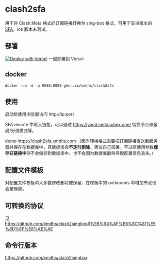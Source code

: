 # clash2sfa
用于将 Clash.Meta 格式的订阅链接转换为 sing-box 格式，可用于安卓版本的 [SFA](https://sing-box.sagernet.org/installation/clients/sfa/)，ios 版本未测试。

## 部署

[![Deploy with Vercel](https://vercel.com/button)](https://vercel.com/new/clone?repository-url=https%3A%2F%2Fgithub.com%2Fxmdhs%2Fclash2sfa)  一键部署到 Vercel

## docker
```
docker run -d -p 8080:8080 ghcr.io/xmdhs/clash2sfa
```
## 使用
启动后使用浏览器访问 http://ip:port

SFA remote 中填入链接，可以通过 https://yacd.metacubex.one/ 切换节点和全局/分流模式等。

demo https://clash2sfa.xmdhs.com （因为转换格式需要把订阅链接发送到服务器并保存在数据库中，且数据库会**不定时删除**，建议自己部署。不过若使用参数**保存在链接中**则不会储存到数据库中，也不会因为数据库删除导致配置信息丢失。）
## 配置文件模板
对配置文件模板中大多数修改都将被保留，在模板中的 outbounds 中增加节点也会被保留。

## 可转换的协议
见 https://github.com/xmdhs/clash2singbox#%E6%94%AF%E6%8C%81%E5%8D%8F%E8%AE%AE

## 命令行版本
https://github.com/xmdhs/clash2singbox
